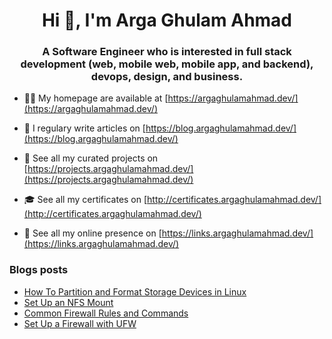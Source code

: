 <h1 align="center">Hi 👋, I'm Arga Ghulam Ahmad</h1>
<h3 align="center">A Software Engineer who is interested in full stack development (web, mobile web, mobile app, and backend), devops, design, and business.</h3>

- 👨‍💻 My homepage are available at [https://argaghulamahmad.dev/](https://argaghulamahmad.dev/)

- 📝 I regulary write articles on [https://blog.argaghulamahmad.dev/](https://blog.argaghulamahmad.dev/)

- 🚧 See all my curated projects on [https://projects.argaghulamahmad.dev/](https://projects.argaghulamahmad.dev/)

- 🎓 See all my certificates on [http://certificates.argaghulamahmad.dev/](http://certificates.argaghulamahmad.dev/)

- 🔗 See all my online presence on [https://links.argaghulamahmad.dev/](https://links.argaghulamahmad.dev/)

### Blogs posts
<!-- BLOG-POST-LIST:START -->
- [How To Partition and Format Storage Devices in Linux](https://blog.argaghulamahmad.dev/2021/10/27/how-to-partition-and-format-storage-devices-in-linux/)
- [Set Up an NFS Mount](https://blog.argaghulamahmad.dev/2021/10/27/set-up-an-nfs-mount/)
- [Common Firewall Rules and Commands](https://blog.argaghulamahmad.dev/2021/10/27/common-firewall-rules-and-commands/)
- [Set Up a Firewall with UFW](https://blog.argaghulamahmad.dev/2021/10/27/set-up-a-firewall-with-ufw/)
<!-- BLOG-POST-LIST:END -->
